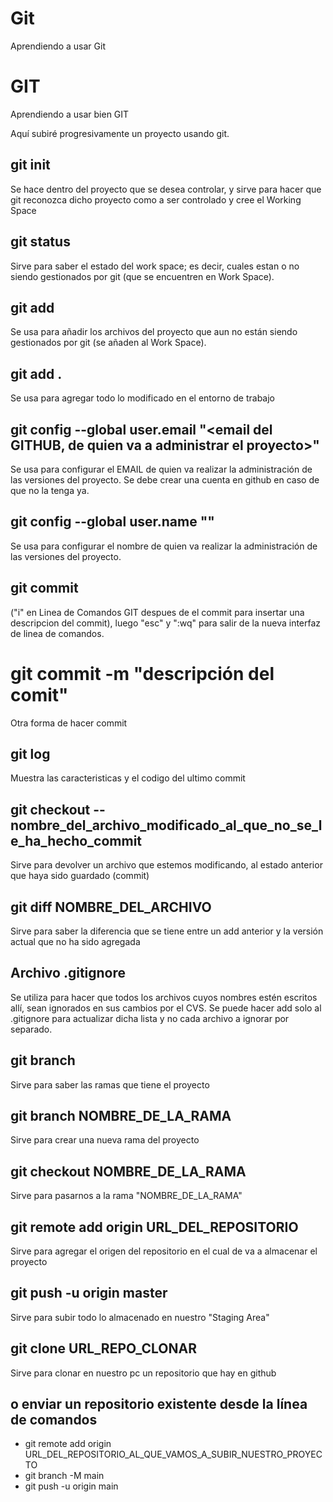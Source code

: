 # Git
Aprendiendo a usar Git

 # GIT
  Aprendiendo a usar bien GIT

  Aquí subiré progresivamente un proyecto usando git.

  ## git init
  Se hace dentro del proyecto que se desea controlar, y sirve para hacer que git reconozca dicho proyecto como a ser controlado y   cree el Working Space

  ## git status
  Sirve para saber el estado del work space; es decir, cuales <files> estan o no siendo gestionados por git (que se encuentren en   Work Space).
  
  ## git add <file>
  Se usa para añadir los archivos del proyecto que aun no están siendo gestionados por git (se añaden al Work Space).
  
  ## git add .
  Se usa para agregar todo lo modificado en el entorno de trabajo
  
  ## git config --global user.email "<email del GITHUB, de quien va a administrar el proyecto>"
  Se usa para configurar  el EMAIL de quien va realizar la administración de las versiones del proyecto. Se debe crear una cuenta   en github en caso de que no la tenga ya.
  
  ## git config --global user.name "<Nombre de quien va a administrar el proyecto>"
  Se usa para configurar  el nombre de quien va realizar la administración de las versiones del proyecto.
  
  ## git commit
  ("i" en Linea de Comandos GIT despues de el commit para insertar una descripcion del commit), luego "esc" y ":wq" para salir de   la nueva interfaz de linea de comandos.

  # git commit -m "descripción del comit"
  Otra forma de hacer commit
  
  ## git log
  Muestra las caracteristicas y el codigo del ultimo commit
  
  
  
  ## git checkout -- nombre_del_archivo_modificado_al_que_no_se_le_ha_hecho_commit
  Sirve para devolver un archivo que estemos modificando, al estado anterior que haya sido guardado (commit)

  ## git diff NOMBRE_DEL_ARCHIVO
  Sirve para saber la diferencia que se tiene entre un add anterior y la versión actual que no ha sido agregada

  ## Archivo .gitignore
  Se utiliza para hacer que todos los archivos cuyos nombres estén escritos allí, sean ignorados en sus cambios por el CVS. Se       puede hacer add solo al .gitignore para actualizar dicha lista y no cada archivo a ignorar por separado.

  ## git branch
  Sirve para saber las ramas que tiene el proyecto
  
  ## git branch NOMBRE_DE_LA_RAMA
  Sirve para crear una nueva rama del proyecto
  
  ## git checkout NOMBRE_DE_LA_RAMA
  Sirve para pasarnos a la rama "NOMBRE_DE_LA_RAMA"
  
  ## git remote add origin URL_DEL_REPOSITORIO
  Sirve para agregar el origen del repositorio en el cual de va a almacenar el proyecto
  
  ## git push -u origin master
  Sirve para subir todo lo almacenado en nuestro "Staging Area"

  ## git clone URL_REPO_CLONAR
  Sirve para clonar en nuestro pc un repositorio que hay en github
  
  ## o enviar un repositorio existente desde la línea de comandos
- git remote add origin URL_DEL_REPOSITORIO_AL_QUE_VAMOS_A_SUBIR_NUESTRO_PROYECTO
- git branch -M main
- git push -u origin main
